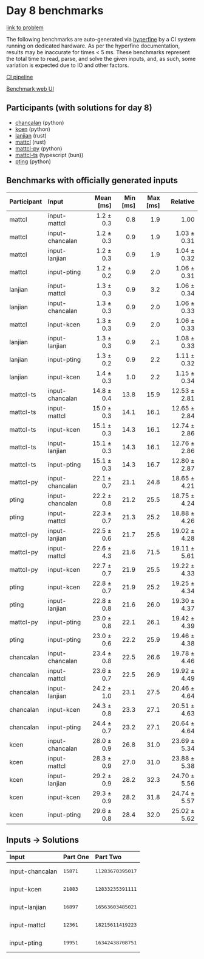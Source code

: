 # Day 8 benchmarks

[link to problem](https://adventofcode.com/2023/day/8)

The following benchmarks are auto-generated via
[hyperfine](https://github.com/sharkdp/hyperfine) by a CI system running on
dedicated hardware. As per the hyperfine documentation, results may be
inaccurate for times < 5 ms. These benchmarks represent the total time to read,
parse, and solve the given inputs, and, as such, some variation is expected due
to IO and other factors.

[CI pipeline](http://ci.papercode.net:8080/teams/main/pipelines/aoc2023)

[Benchmark web UI](https://aoc.ancalagon.black)


## Participants (with solutions for day 8)

- [chancalan](https://github.com/chancalan/aoc2023) (python)
- [kcen](https://github.com/kcen/aoc2023) (python)
- [lanjian](https://github.com/lanjian/aoc-2023) (rust)
- [mattcl](https://github.com/mattcl/aoc2023) (rust)
- [mattcl-py](https://github.com/mattcl/aoc2023-py) (python)
- [mattcl-ts](https://github.com/mattcl/aoc2023-js) (typescript (bun))
- [pting](https://github.com/pting/aoc2023) (python)


## Benchmarks with officially generated inputs

| Participant | Input | Mean [ms] | Min [ms] | Max [ms] | Relative |
|:---|:---|---:|---:|---:|---:|
| mattcl | input-mattcl | 1.2 ± 0.3 | 0.8 | 1.9 | 1.00 |
| mattcl | input-chancalan | 1.2 ± 0.3 | 0.9 | 1.9 | 1.03 ± 0.31 |
| mattcl | input-lanjian | 1.2 ± 0.3 | 0.9 | 1.9 | 1.04 ± 0.32 |
| mattcl | input-pting | 1.2 ± 0.2 | 0.9 | 2.0 | 1.06 ± 0.31 |
| lanjian | input-mattcl | 1.3 ± 0.3 | 0.9 | 3.2 | 1.06 ± 0.34 |
| lanjian | input-chancalan | 1.3 ± 0.3 | 0.9 | 2.0 | 1.06 ± 0.33 |
| mattcl | input-kcen | 1.3 ± 0.3 | 0.9 | 2.0 | 1.06 ± 0.33 |
| lanjian | input-lanjian | 1.3 ± 0.3 | 0.9 | 2.1 | 1.08 ± 0.33 |
| lanjian | input-pting | 1.3 ± 0.2 | 0.9 | 2.2 | 1.11 ± 0.32 |
| lanjian | input-kcen | 1.4 ± 0.3 | 1.0 | 2.2 | 1.15 ± 0.34 |
| mattcl-ts | input-chancalan | 14.8 ± 0.4 | 13.8 | 15.9 | 12.53 ± 2.81 |
| mattcl-ts | input-mattcl | 15.0 ± 0.3 | 14.1 | 16.1 | 12.65 ± 2.84 |
| mattcl-ts | input-kcen | 15.1 ± 0.3 | 14.3 | 16.1 | 12.74 ± 2.86 |
| mattcl-ts | input-lanjian | 15.1 ± 0.3 | 14.3 | 16.1 | 12.76 ± 2.86 |
| mattcl-ts | input-pting | 15.1 ± 0.3 | 14.3 | 16.7 | 12.80 ± 2.87 |
| mattcl-py | input-chancalan | 22.1 ± 0.7 | 21.1 | 24.8 | 18.65 ± 4.21 |
| pting | input-chancalan | 22.2 ± 0.8 | 21.2 | 25.5 | 18.75 ± 4.24 |
| pting | input-mattcl | 22.3 ± 0.7 | 21.3 | 25.2 | 18.88 ± 4.26 |
| mattcl-py | input-lanjian | 22.5 ± 0.6 | 21.7 | 25.6 | 19.02 ± 4.28 |
| mattcl-py | input-mattcl | 22.6 ± 4.3 | 21.6 | 71.5 | 19.11 ± 5.61 |
| mattcl-py | input-kcen | 22.7 ± 0.7 | 21.9 | 25.5 | 19.22 ± 4.33 |
| pting | input-kcen | 22.8 ± 0.7 | 21.9 | 25.2 | 19.25 ± 4.34 |
| pting | input-lanjian | 22.8 ± 0.8 | 21.6 | 26.0 | 19.30 ± 4.37 |
| mattcl-py | input-pting | 23.0 ± 0.8 | 22.1 | 26.1 | 19.42 ± 4.39 |
| pting | input-pting | 23.0 ± 0.6 | 22.2 | 25.9 | 19.46 ± 4.38 |
| chancalan | input-chancalan | 23.4 ± 0.8 | 22.5 | 26.6 | 19.78 ± 4.46 |
| chancalan | input-mattcl | 23.6 ± 0.7 | 22.5 | 26.9 | 19.92 ± 4.49 |
| chancalan | input-lanjian | 24.2 ± 1.0 | 23.1 | 27.5 | 20.46 ± 4.64 |
| chancalan | input-kcen | 24.3 ± 0.8 | 23.3 | 27.1 | 20.51 ± 4.63 |
| chancalan | input-pting | 24.4 ± 0.7 | 23.2 | 27.1 | 20.64 ± 4.64 |
| kcen | input-chancalan | 28.0 ± 0.9 | 26.8 | 31.0 | 23.69 ± 5.34 |
| kcen | input-mattcl | 28.3 ± 0.9 | 27.0 | 31.0 | 23.88 ± 5.38 |
| kcen | input-lanjian | 29.2 ± 0.9 | 28.2 | 32.3 | 24.70 ± 5.56 |
| kcen | input-kcen | 29.3 ± 0.9 | 28.2 | 31.8 | 24.74 ± 5.57 |
| kcen | input-pting | 29.6 ± 0.8 | 28.4 | 32.0 | 25.02 ± 5.62 |


## Inputs -> Solutions

| Input | Part One | Part Two |
|:---|:---|:---|
|input-chancalan|<pre>15871</pre>|<pre>11283670395017</pre>|
|input-kcen|<pre>21883</pre>|<pre>12833235391111</pre>|
|input-lanjian|<pre>16897</pre>|<pre>16563603485021</pre>|
|input-mattcl|<pre>12361</pre>|<pre>18215611419223</pre>|
|input-pting|<pre>19951</pre>|<pre>16342438708751</pre>|